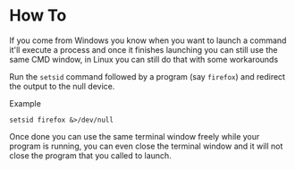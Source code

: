 # How To

If you come from Windows you know when you want to launch a command it'll execute a process and once it finishes launching you can still use the same CMD window, in Linux you can still do that with some workarounds

Run the `setsid` command followed by a program (say `firefox`) and redirect the output to the null device.

Example

```shell
setsid firefox &>/dev/null
```

Once done you can use the same terminal window freely while your program is running, you can even close the terminal window and it will not close the program that you called to launch.
